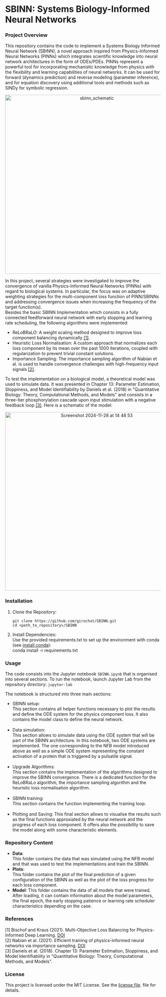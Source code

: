 # SBINN: Systems Biology-Informed Neural Networks
### Project Overview

This repository contains the code to implement a Systems Biology Informed Neural Network (SBINN), a novel approach inspired from Physics-Informed Neural Networks (PINNs) which integrates scientific knowledge into neural network architectures in the form of ODEs/PDEs. PINNs represent a powerful tool for incorporating mechanistic knowledge from physics with the flexibility and learning capabilities of neural networks. It can be used for forward (dynamics prediction) and reverse modeling (parameter inference), and for equation discovery using additional tools and methods such as SINDy for symbolic regression.  

<p align="center">
<img width="578" alt="sbinn_schematic" src="https://github.com/user-attachments/assets/08b7ded0-cd80-4118-88a8-deb7ab11b1b2">
</p>

In this project, several strategies were investigated to improve the convergence of vanilla Physics-Informed Neural Networks (PINNs) with regard to biological systems. In particular, the focus was on adaptive weighting strategies for the multi-component loss function of PINN/SBINNs and addressing convergence issues when increasing the frequency of the target function(s).  
Besides the basic SBINN Implementation which consists in a fully connected feedforward neural network with early stopping and learning rate scheduling, the following algorithms were implemented: 
- ReLoBRaLO: A weight scaling method designed to improve loss component balancing dynamically [[1]](#references).
- Heuristic Loss Normalisation: A custom approach that normalizes each loss component by its mean over the past 1000 iterations, coupled with regularization to prevent trivial constant solutions.
- Importance Sampling: The importance sampling algorithm of Nabian et al. is used to handle convergence challenges with high-frequency input signals [[2]](#references).  

To test the implementation on a biological model, a theoretical model was used to simulate data. It was presented in Chapter 13: Parameter Estimation, Sloppiness, and Model Identifiability by Daniels et al. (2018) in "Quantitative Biology: Theory, Computational Methods, and Models" and consists in a three-tier phosphorylation cascade upon input stimulation with a negative feedback loop [[3]](#references). Here is a schematic of the model:

<p align="center">
<img width="577" alt="Screenshot 2024-11-28 at 14 48 53" src="https://github.com/user-attachments/assets/96fbffed-f4d5-442c-b3b5-bdd3f10b3255">
</p>

### Installation

1. Clone the Repository:

    `git clone https://github.com/girochat/SBINN.git`  
    `cd <path_to_repository>/SBINN`

2. Install Dependencies:  
Use the provided requirements.txt to set up the environment with conda (see [install conda](https://docs.conda.io/projects/conda/en/latest/user-guide/install/index.html)):  
   conda install -r requirements.txt

### Usage

The code consists into the Jupyter notebook `SBINN.ipynb` that is organised into several sections. To run the notebook, launch Jupyter Lab from the repository
directory:
  `jupyter-lab`

The notebook is structured into three main sections:
- SBINN setup:  
  This section contains all helper functions necessary to plot the results and define the ODE system for the physics component loss. It also contains the model class to define the neural network.  
  &nbsp;
- Data simulation:  
  This section allows to simulate data using the ODE system that will be part of the SBINN architecture. In this notebook, two ODE systems are implemented. The one corresponding to the NFB model introduced above as well as a simple ODE system representing the constant activation of a protein that is triggered by a pulsatile signal.  
  &nbsp;
- Upgrade Algorithms:  
  This section contains the implementation of the algorithms designed to improve the SBINN convergence. There is a dedicated function for the ReLoBRaLo algorithm, the importance sampling algorithm and the heuristic loss normalisation algorithm.  
  &nbsp;
- SBINN training:  
  This section contains the function implementing the training loop.  
&nbsp;
- Plotting and Saving:
  This final section allows to visualise the results such as the final functions approxiated by the neural network and the progress of each loss component. It offers also the possibility to save the model along with some characteristic elements.
&nbsp;

### Repository Content

- **Data**:  
  This folder contains the data that was simulated using the NFB model and that was used to test the implementations and train the SBINN.
- **Plots**:  
  This folder contains the plot of the final prediction of a given configuration of the SBINN as well as the plot of the loss progress for each loss component.
- **Model**:
  This folder contains the data of all models that were trained. After loading, it can contain information about the model parameters, the final epoch, the early stopping patience or learning rate scheduler characteristics depending on the case.


### References

[1]  Bischof and Kraus (2021). Multi-Objective Loss Balancing for Physics-Informed Deep Learning. [DOI](https://doi.org/10.48550/arXiv.2110.09813)  
[2]  Nabian et al. (2021). Efficient training of physics-informed neural networks via importance sampling. [DOI](https://doi.org/10.48550/arXiv.2104.12325)  
[3]  Daniels et al. (2018). Chapter 13: Parameter Estimation, Sloppiness, and Model Identifiability in "Quantitative Biology: Theory, Computational Methods, and Models".   

### License

This project is licensed under the MIT License. See the [license file](LICENSE.txt). file for details.
